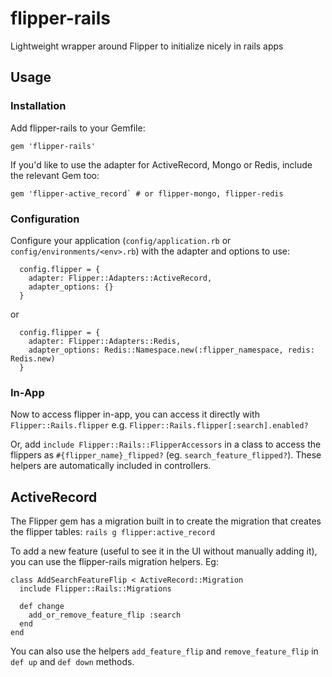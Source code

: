 # flipper-rails

Lightweight wrapper around Flipper to initialize nicely in rails apps

## Usage

### Installation

Add flipper-rails to your Gemfile:

```
gem 'flipper-rails'
```

If you'd like to use the adapter for ActiveRecord, Mongo or Redis, include the relevant Gem too:

```
gem 'flipper-active_record` # or flipper-mongo, flipper-redis
```

### Configuration

Configure your application (`config/application.rb` or `config/environments/<env>.rb`) with the adapter and options to use:

```
  config.flipper = {
    adapter: Flipper::Adapters::ActiveRecord,
    adapter_options: {}
  }
```

or

```
  config.flipper = {
    adapter: Flipper::Adapters::Redis,
    adapter_options: Redis::Namespace.new(:flipper_namespace, redis: Redis.new)
  }
```

### In-App

Now to access flipper in-app, you can access it directly with `Flipper::Rails.flipper` e.g.  `Flipper::Rails.flipper[:search].enabled?`

Or, add `include Flipper::Rails::FlipperAccessors` in a class to access the flippers as `#{flipper_name}_flipped?` (eg. `search_feature_flipped?`). These helpers are
automatically included in controllers.

## ActiveRecord

The Flipper gem has a migration built in to create the migration that creates the flipper tables: `rails g flipper:active_record`

To add a new feature (useful to see it in the UI without manually adding it), you can use the flipper-rails migration helpers.  Eg:

```
class AddSearchFeatureFlip < ActiveRecord::Migration
  include Flipper::Rails::Migrations

  def change
    add_or_remove_feature_flip :search
  end
end
```

You can also use the helpers `add_feature_flip` and `remove_feature_flip` in `def up` and `def down` methods.
